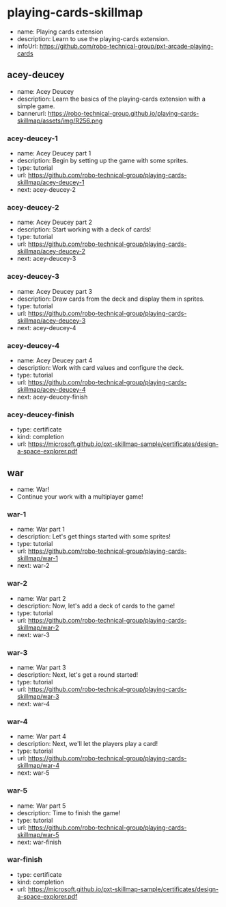# playing-cards-skillmap

* name: Playing cards extension
* description: Learn to use the playing-cards extension.
* infoUrl: https://github.com/robo-technical-group/pxt-arcade-playing-cards

## acey-deucey

* name: Acey Deucey
* description: Learn the basics of the playing-cards extension with a simple game.
* bannerurl: https://robo-technical-group.github.io/playing-cards-skillmap/assets/img/R256.png

### acey-deucey-1

* name: Acey Deucey part 1
* description: Begin by setting up the game with some sprites.
* type: tutorial
* url: https://github.com/robo-technical-group/playing-cards-skillmap/acey-deucey-1
* next: acey-deucey-2

### acey-deucey-2

* name: Acey Deucey part 2
* description: Start working with a deck of cards!
* type: tutorial
* url: https://github.com/robo-technical-group/playing-cards-skillmap/acey-deucey-2
* next: acey-deucey-3

### acey-deucey-3

* name: Acey Deucey part 3
* description: Draw cards from the deck and display them in sprites.
* type: tutorial
* url: https://github.com/robo-technical-group/playing-cards-skillmap/acey-deucey-3
* next: acey-deucey-4

### acey-deucey-4

* name: Acey Deucey part 4
* description: Work with card values and configure the deck.
* type: tutorial
* url: https://github.com/robo-technical-group/playing-cards-skillmap/acey-deucey-4
* next: acey-deucey-finish

### acey-deucey-finish

* type: certificate
* kind: completion
* url: https://microsoft.github.io/pxt-skillmap-sample/certificates/design-a-space-explorer.pdf

## war

* name: War!
* Continue your work with a multiplayer game!

### war-1

* name: War part 1
* description: Let's get things started with some sprites!
* type: tutorial
* url: https://github.com/robo-technical-group/playing-cards-skillmap/war-1
* next: war-2

### war-2

* name: War part 2
* description: Now, let's add a deck of cards to the game!
* type: tutorial
* url: https://github.com/robo-technical-group/playing-cards-skillmap/war-2
* next: war-3

### war-3

* name: War part 3
* description: Next, let's get a round started!
* type: tutorial
* url: https://github.com/robo-technical-group/playing-cards-skillmap/war-3
* next: war-4

### war-4

* name: War part 4
* description: Next, we'll let the players play a card!
* type: tutorial
* url: https://github.com/robo-technical-group/playing-cards-skillmap/war-4
* next: war-5

### war-5

* name: War part 5
* description: Time to finish the game!
* type: tutorial
* url: https://github.com/robo-technical-group/playing-cards-skillmap/war-5
* next: war-finish

### war-finish

* type: certificate
* kind: completion
* url: https://microsoft.github.io/pxt-skillmap-sample/certificates/design-a-space-explorer.pdf
